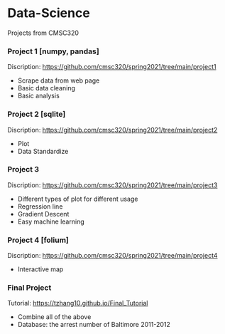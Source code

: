 # Data-Science
Projects from CMSC320

### Project 1 [numpy, pandas]
Discription: https://github.com/cmsc320/spring2021/tree/main/project1 
- Scrape data from web page
- Basic data cleaning
- Basic analysis


### Project 2 [sqlite]
Discription: https://github.com/cmsc320/spring2021/tree/main/project2
- Plot
- Data Standardize


### Project 3 
Discription: https://github.com/cmsc320/spring2021/tree/main/project3
- Different types of plot for different usage
- Regression line
- Gradient Descent
- Easy machine learning


### Project 4 [folium]
Discription: https://github.com/cmsc320/spring2021/tree/main/project4
- Interactive map


### Final Project 
Tutorial: https://tzhang10.github.io/Final_Tutorial
- Combine all of the above
- Database: the arrest number of Baltimore 2011-2012
